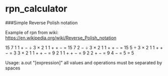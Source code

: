 # rpn_calculator

###Simple Reverse Polish notation

Example of rpn from wiki:
https://en.wikipedia.org/wiki/Reverse_Polish_notation

15 7 1 1 + − ÷ 3 × 2 1 1 + + − =
15 7     2 − ÷ 3 × 2 1 1 + + − =
15         5 ÷ 3 × 2 1 1 + + − =
             3 3 × 2 1 1 + + − =
                 9 2 1 1 + + − =
                 9 2     2 + − =
                 9         4 − =
                             5 =
                             5

Usage: a.out "[expression]"
all values and operations must be separated by spaces
